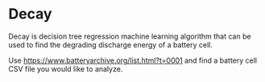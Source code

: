 # Decay
Decay is decision tree regression machine learning algorithm that can be used to find the degrading discharge energy of a battery cell.  

Use https://www.batteryarchive.org/list.html?t=0001 and find a battery cell CSV file you would like to analyze. 

